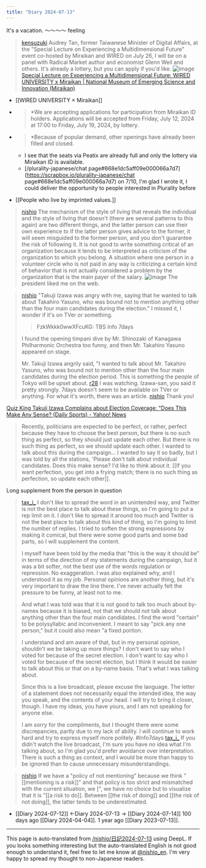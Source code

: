 ```yaml
---
title: "Diary 2024-07-13"
---
```



It's a vacation. 〜〜〜〜 feeling

> [kensuzuki](https://x.com/kensuzuki/status/1811955720834941114) Audrey Tan, former Taiwanese Minister of Digital Affairs, at the "Special Lecture on Experiencing a Multidimensional Future" event co-hosted by Miraikan and WIRED on July 26, I will be on a panel with Radical Market author and economist Glenn Weil and others. It's already a lottery, but you can apply if you'd like.
>  ![image](https://gyazo.com/16e00f1412b8d2ae769d169a97532827/thumb/1000)
[Special Lecture on Experiencing a Multidimensional Future: WIRED UNIVERSITY x Miraikan | National Museum of Emerging Science and Innovation (Miraikan)](https://www.miraikan.jst.go.jp/events/202407263561.html)
- [[WIRED UNIVERSITY × Miraikan]]
- > *We are accepting applications for participation from Miraikan ID holders. Applications will be accepted from Friday, July 12, 2024 at 17:00 to Friday, July 19, 2024, by lottery.
- >  *Because of popular demand, other openings have already been filled and closed.
    - I see that the seats via Peatix are already full and only the lottery via Miraikan ID is available.
    - [/plurality-japanese/chat page#668e1dc5aff09e000066a7d7](https://scrapbox.io/plurality-japanese/chat page#668e1dc5aff09e000066a7d7) on 7/10, I'm glad I wrote it, I could deliver the opportunity to people interested in Plurality before


- [[People who live by imprinted values.]]


> [nishio](https://x.com/nishio/status/1812104661459247545) The mechanism of the style of living that reveals the individual and the style of living that doesn't (there are several patterns to this again) are two different things, and the latter person can use their own experience to If the latter person gives advice to the former, it will seem misguided to the former person, and you don't guarantee the risk of following it.
It is not good to write something critical of an organization because it tends to be interpreted as criticism of the organization to which you belong.
A situation where one person in a volunteer circle who is not paid in any way is criticizing a certain kind of behavior that is not actually considered a problem by the organization that is the main payer of the salary.
![image](https://gyazo.com/f0dc35a2dcc9f2e4f2069b6c7e6396ab/thumb/1000)
The president liked me on the web.


> [nishio](https://x.com/nishio/status/1812126274963529781) "Takuji Izawa was angry with me, saying that he wanted to talk about Takahiro Yasuno, who was bound not to mention anything other than the four main candidates during the election."
>  I missed it, I wonder if it's on TVer or something.
>  >FzkWkkk0wwXFcuKG: TBS Info 7days
>
>  I found the opening timpani dive by Mr. Shinozaki of Kanagawa Philharmonic Orchestra too funny, and then Mr. Takahiro Yasuno appeared on stage.
>
>  Mr. Takuji Izawa angrily said, "I wanted to talk about Mr. Takahiro Yasuno, who was bound not to mention other than the four main candidates during the election period.
>  This is something the people of Tokyo will be upset about.
> [r28](https://x.com/r28/status/1812133678275051811) I was watching. Izawa-san, you said it pretty strongly.
>  7days doesn't seem to be available on TVer or anything.
>  For what it's worth, there was an article.
> [nishio](https://x.com/nishio/status/1812145616077853135) Thank you!

[Quiz King Takuji Izawa Complains about Election Coverage: "Does This Make Any Sense? (Daily Sports) - Yahoo! News](https://news.yahoo.co.jp/articles/62b018559d11123b4fc289437280e9b8a63d9f0d)
> Recently, politicians are expected to be perfect, or rather, perfect because they have to choose the best person, but there is no such thing as perfect, so they should just update each other. But there is no such thing as perfect, so we should update each other.
> I wanted to talk about this during the campaign... I wanted to say it so badly, but I was told by all the stations, 'Please don't talk about individual candidates. Does this make sense? I'd like to think about it.
[[If you want perfection, you get into a frying match; there is no such thing as perfection, so update each other]].

Long supplement from the person in question
> [tax_i_](https://x.com/tax_i_/status/1812141121373601860) I don't like to spread the word in an unintended way, and Twitter is not the best place to talk about these things, so I'm going to put a rep limit on it. I don't like to spread it around too much and Twitter is not the best place to talk about this kind of thing, so I'm going to limit the number of replies. I tried to soften the strong expressions by making it comical, but there were some good parts and some bad parts, so I will supplement the content.
>
>  I myself have been told by the media that "this is the way it should be" in terms of the direction of my statements during the campaign, but it was a bit softer, not the best use of the words regulation or repression. No exaggeration. I was also explained why, and I understood it as my job. Personal opinions are another thing, but it's very important to draw the line there. I've never actually felt the pressure to be funny, at least not to me.
>
>  And what I was told was that it is not good to talk too much about by-names because it is biased, not that we should not talk about anything other than the four main candidates. I find the word "certain" to be polysyllabic and inconvenient. I meant to say "pick any one person," but it could also mean "a fixed portion.
>
>  I understand and am aware of that, but in my personal opinion, shouldn't we be taking up more things? I don't want to say who I voted for because of the secret election. I don't want to say who I voted for because of the secret election, but I think it would be easier to talk about this or that on a by-name basis. That's what I was talking about.
>
>  Since this is a live broadcast, please excuse the language. The letter of a statement does not necessarily equal the intended idea, the way you speak, and the contents of your head. I will try to bring it closer, though. I have my ideas, you have yours, and I am not speaking for anyone else.
>
>  I am sorry for the compliments, but I thought there were some discrepancies, partly due to my lack of ability. I will continue to work hard and try to express myself more politely.
>  #Info7days
> [tax_i_](https://x.com/tax_i_/status/1812143114334916894) If you didn't watch the live broadcast, I'm sure you have no idea what I'm talking about, so I'm glad you'd prefer avoidance over interpretation. There is such a thing as context, and I would be more than happy to be ignored than to cause unnecessary misunderstandings.


> [nishio](https://x.com/nishio/status/1812298989729202355) If we have a "policy of not mentioning" because we think "[[mentioning is a risk]]" and that policy is too strict and mismatched with the current situation, we ]", we have no choice but to visualize that it is "[[a risk to do]]. Between [[the risk of doing]] and [[the risk of not doing]], the latter tends to be underestimated.


- [[Diary 2024-07-12]] ←Diary 2024-07-13 → [[Diary 2024-07-14]]
100 days ago [[Diary 2024-04-04]].
1 year ago [[Diary 2023-07-13]].
---
This page is auto-translated from [/nishio/日記2024-07-13](https://scrapbox.io/nishio/日記2024-07-13) using DeepL. If you looks something interesting but the auto-translated English is not good enough to understand it, feel free to let me know at [@nishio_en](https://twitter.com/nishio_en). I'm very happy to spread my thought to non-Japanese readers.